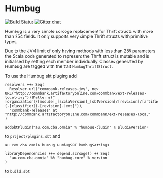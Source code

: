 # Humbug

[![Build Status](https://magnum.travis-ci.com/CommBank/humbug.svg?token=A3xq7fpHLyey1yCrNASy&branch=master)](https://magnum.travis-ci.com/CommBank/humbug)
[![Gitter chat](https://badges.gitter.im/CommBank/humbug.png)](https://gitter.im/CommBank/humbug)

Humbug is a very simple scrooge replacement for Thrift structs with more than 254 fields. It only supports very simple Thrift structs with primitive types.

Due to the JVM limit of only having methods with less than 255 parameters the Scala code generated to represent the Thrift struct is mutable and is initialised by setting each member individually. Classes generated by Humbug are tagged with the trait `HumbugThriftStruct`.

To use the Humbug sbt pluging add 
```
resolvers ++= Seq(
  Resolver.url("commbank-releases-ivy", new URL("http://commbank.artifactoryonline.com/commbank/ext-releases-local-ivy"))(Patterns("[organization]/[module]_[scalaVersion]_[sbtVersion]/[revision]/[artifact](-[classifier])-[revision].[ext]")),
  "commbank-releases" at "http://commbank.artifactoryonline.com/commbank/ext-releases-local"
)

addSbtPlugin("au.com.cba.omnia" % "humbug-plugin" % pluginVersion)

```
to `project/plugins.sbt` and 

```
au.com.cba.omnia.humbug.HumbugSBT.humbugSettings

libraryDependencies ++= depend.scrooge() ++ Seq(
  "au.com.cba.omnia" %% "humbug-core" % version
)
```
to `build.sbt`

